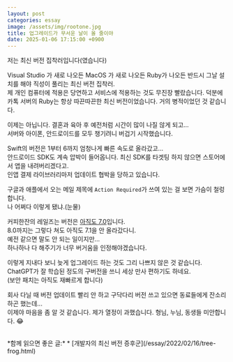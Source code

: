 ```yaml
---
layout: post
categories: essay
image: /assets/img/rootone.jpg
title: 업그레이드가 무서운 날이 올 줄이야
date: 2025-01-06 17:15:00 +0900
---
```


저는 최신 버전 집착러입니다(였습니다)

Visual Studio 가 새로 나오든 MacOS 가 새로 나오든 Ruby가 나오든 반드시 그날 설치를 해야 직성이 풀리는 최신 버전 집착러.  
제 개인 컴퓨터에 적용은 당연하고 서비스에 적용하는 것도 무진장 빨랐습니다.
덕분에 카톡 서버의 Ruby는 항상 따끈따끈한 최신 버전이었습니다. 거의 병적이었던 것 같습니다.  

이제는 아닙니다. 결혼과 육아 후 예전처럼 시간이 많이 나질 않게 되고...  
서버와 아이폰, 안드로이드를 모두 챙기려니 버겁기 시작했습니다.

Swift의 버전은 1부터 6까지 엄청나게 빠른 속도로 올라갔고...  
안드로이드 SDK도 계속 압박이 들어옵니다. 최신 SDK를 타겟팅 하지 않으면 스토어에서 앱을 내려버리겠다고.  
인앱 결제 라이브러리마저 업데이트 협박을 당하고 있습니다.

구글과 애플에서 오는 메일 제목에 `Action Required`가 쓰여 있는 걸 보면 가슴이 철렁합니다.  
나 어쩌다 이렇게 됐냐.(눈물)

커피한잔의 레일즈는 버전은 [아직도 7.0](/essay/2024/01/06/coffee-rails7.html)입니다.  
8.0까지는 그렇다 쳐도 아직도 7.1을 안 올라갔다니.  
예전 같으면 말도 안 되는 일이지만...  
하나하나 다 해주기가 너무 버거움을 인정해야겠습니다.

이렇게 지내다 보니 늦게 업그레이드 하는 것도 그리 나쁘지 않은 것 같습니다.  
ChatGPT가 잘 학습된 정도의 구버전을 쓰니 세상 만사 편하기도 하네요.  
(보안 패치는 아직도 재빠르게 합니다)

회사 다닐 때 버전 업데이트 빨리 안 하고 구닥다리 버전 쓰고 있으면 동료들에게 잔소리하곤 했는데...  
이제야 마음을 좀 알 것 같습니다. 제가 열정이 과했습니다. 형님, 누님, 동생들 미안합니다. 😂 

<br>
*함께 읽으면 좋은 글:*
* [개발자의 최신 버전 증후군](/essay/2022/02/16/tree-frog.html)
